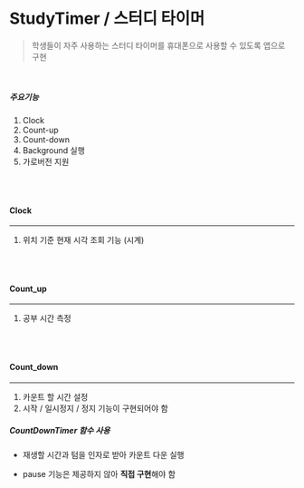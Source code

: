 # StudyTimer / 스터디 타이머
> 학생들이 자주 사용하는 스터디 타이머를 휴대폰으로 사용할 수 있도록 앱으로 구현

<br>

##### 주요기능

1. Clock
2. Count-up 
3. Count-down
4. Background 실행
5. 가로버전 지원

<br>

<br>

#### Clock

---

1. 위치 기준 현재 시각 조회 기능 (시계)

<br>

<br>

#### Count_up

---

1. 공부 시간 측정

<br><br>

#### Count_down

---

1. 카운트 할 시간 설정
2. 시작 / 일시정지 / 정지 기능이 구현되어야 함

##### CountDownTimer 함수 사용

- 재생할 시간과 텀을 인자로 받아 카운트 다운 실행

- pause 기능은 제공하지 않아 **직접 구현**해야 함

